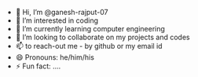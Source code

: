 - 👋 Hi, I’m @ganesh-rajput-07
- 👀 I’m interested in coding
- 🌱 I’m currently learning computer engineering
- 💞️ I’m looking to collaborate on my projects and codes
- 📫 to reach-out me - by github or my email id 
- 😄 Pronouns: he/him/his
- ⚡ Fun fact: ....

<!---
ganesh-rajput-07/ganesh-rajput-07 is a ✨ special ✨ repository because its `README.md` (this file) appears on your GitHub profile.
You can click the Preview link to take a look at your changes.
--->
